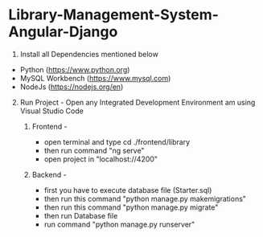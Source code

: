 # Library-Management-System-Angular-Django

1. Install all Dependencies mentioned below

  - Python (https://www.python.org)
  - MySQL Workbench (https://www.mysql.com)
  - NodeJs (https://nodejs.org/en)

2. Run Project -
   Open any Integrated Development Environment am using Visual Studio Code

   1) Frontend -
      - open terminal and type cd ./frontend/library
      - then run command "ng serve"
      - open project in "localhost://4200"
     
   2) Backend -
      - first you have to execute database file (Starter.sql)
      - then run this command "python manage.py makemigrations"
      - then run this command "python manage.py migrate"
      - then run Database file
      - run command "python manage.py runserver"
